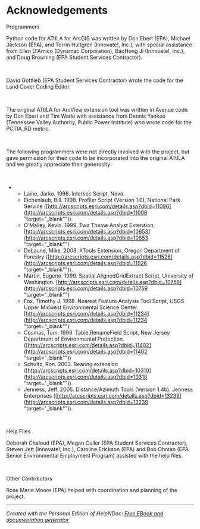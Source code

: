 # Acknowledgements

Programmers

Python code for ATtILA for ArcGIS was written by Don Ebert (EPA), Michael Jackson (EPA), and Torrin Hultgren (Innovate\!, Inc.), with special assistance from Ellen D'Amico (Dynamac Corporation), BaoHong Ji (Innovate\!, Inc.), and Doug Browning (EPA Student Services Contractor).

&nbsp;

David Gottlieb (EPA Student Services Contractor) wrote the code for the Land Cover Coding Editor.&nbsp;

&nbsp;

The original ATtILA for ArcView extension tool was written in Avenue code by Don Ebert and Tim Wade with assistance from Dennis Yankee (Tennessee Valley Authority, Public Power Institute) who wrote code for the PCTIA\_RD metric.

&nbsp;

The following programmers were not directly involved with the project, but gave permission for their code to be incorporated into the original ATtILA and we greatly appreciate their generosity:

&nbsp;

* &nbsp;
  * Laine, Jarko. 1998. Intersec Script, Novo.
  * Eichenlaub, Bill. 1998. Profiler Script (Version 1.0), National Park Service ([http://arcscripts.esri.com/details.asp?dbid=11096](<http://arcscripts.esri.com/details.asp?dbid=11096> "target=\"\_blank\"")).
  * O’Malley, Kevin. 1999. Two Theme Analyst Extension, [http://arcscripts.esri.com/details.asp?dbid=10653](<http://arcscripts.esri.com/details.asp?dbid=10653> "target=\"\_blank\"")
  * DeLaune, Mike. 2003. XTools Extension, Oregon Department of Forestry ([http://arcscripts.esri.com/details.asp?dbid=11526](<http://arcscripts.esri.com/details.asp?dbid=11526> "target=\"\_blank\"")).
  * Martin, Eugene. 1999. Spatial.AlignedGridExtract Script, University of Washington. [http://arcscripts.esri.com/details.asp?dbid=10759](<http://arcscripts.esri.com/details.asp?dbid=10759> "target=\"\_blank\"")
  * Fox, Timothy J. 1998. Nearest Feature Analysis Tool Script, USGS Upper Midwest Environmental Science Center. [http://arcscripts.esri.com/details.asp?dbid=11234](<http://arcscripts.esri.com/details.asp?dbid=11234> "target=\"\_blank\"")
  * Cosmas, Tom. 1999. Table.RenameField Script, New Jersey Department of Environmental Protection. ([http://arcscripts.esri.com/details.asp?dbid=11402](<http://arcscripts.esri.com/details.asp?dbid=11402> "target=\"\_blank\""))
  * Schultz, Ron. 2003. Bearing extension ([http://arcscripts.esri.com/details.asp?dbid=10310](<http://arcscripts.esri.com/details.asp?dbid=10310> "target=\"\_blank\"")).&nbsp;
  * Jenness, Jeff. 2005. Distance/Azimuth Tools (Version 1.4b), Jenness Enterprises ([http://arcscripts.esri.com/details.asp?dbid=13239](<http://arcscripts.esri.com/details.asp?dbid=13239> "target=\"\_blank\"")).

&nbsp;

Help Files

Deborah Chaloud (EPA), Megan Culler (EPA Student Services Contractor), Steven Jett (Innovate\!, Inc.), Caroline Erickson (EPA) and Bob Ohman (EPA Senior Environmental Employment Program) assisted with the help files.

&nbsp;

Other Contributors

Rose Marie Moore (EPA) helped with coordination and planning of the project.
***
_Created with the Personal Edition of HelpNDoc: [Free EBook and documentation generator](<https://www.helpndoc.com>)_
